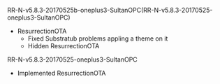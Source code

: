 RR-N-v5.8.3-20170525b-oneplus3-SultanOPC(RR-N-v5.8.3-20170525-oneplus3-SultanOPC)
  - ResurrectionOTA
    - Fixed Substratub problems appling a theme on it
    - Hidden ResurrectionOTA
    
RR-N-v5.8.3-20170525-oneplus3-SultanOPC
  - Implemented ResurrectionOTA

